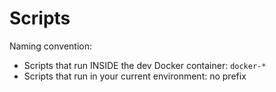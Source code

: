 # Scripts

Naming convention:

* Scripts that run INSIDE the dev Docker container: `docker-*`
* Scripts that run in your current environment: no prefix

